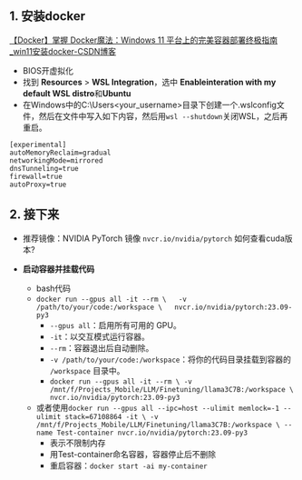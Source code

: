 ## 1. 安装docker

[【Docker】掌握 Docker魔法：Windows 11 平台上的完美容器部署终极指南_win11安装docker-CSDN博客](https://blog.csdn.net/joeyoj/article/details/136427362)

- BIOS开虚拟化
- 找到 **Resources** > **WSL Integration**，选中 **Enableinteration with my default WSL distro**和**Ubuntu**
- 在Windows中的C:\Users\<your_username>目录下创建一个.wslconfig文件，然后在文件中写入如下内容，然后用`wsl --shutdown`关闭WSL，之后再重启。
```
[experimental]
autoMemoryReclaim=gradual  
networkingMode=mirrored
dnsTunneling=true
firewall=true
autoProxy=true
```

## 2. 接下来

- 推荐镜像：NVIDIA PyTorch 镜像
	`nvcr.io/nvidia/pytorch`
	如何查看cuda版本?

- **启动容器并挂载代码**
	- bash代码
	- ```docker run --gpus all -it --rm \   -v /path/to/your/code:/workspace \   nvcr.io/nvidia/pytorch:23.09-py3```
		- `--gpus all`：启用所有可用的 GPU。
		- `-it`：以交互模式运行容器。
		- `--rm`：容器退出后自动删除。
		- `-v /path/to/your/code:/workspace`：将你的代码目录挂载到容器的 `/workspace` 目录中。
		- `docker run --gpus all -it --rm \ -v /mnt/f/Projects_Mobile/LLM/Finetuning/llama3C7B:/workspace \ nvcr.io/nvidia/pytorch:23.09-py3`
	- 或者使用`docker run --gpus all --ipc=host --ulimit memlock=-1 --ulimit stack=67108864 -it \ -v /mnt/f/Projects_Mobile/LLM/Finetuning/llama3C7B:/workspace \ --name Test-container nvcr.io/nvidia/pytorch:23.09-py3`
		- 表示不限制内存
		- 用Test-container命名容器，容器停止后不删除
		- 重启容器：`docker start -ai my-container`



